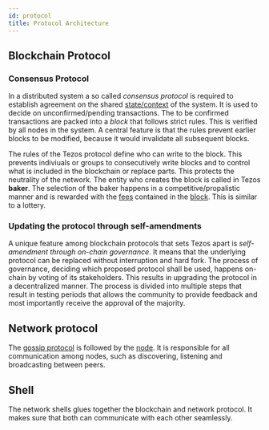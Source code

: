 ```yaml
---
id: protocol
title: Protocol Architecture
---
```



## Blockchain Protocol

### Consensus Protocol

In a distributed system a so called *consensus protocol* is required to establish agreement on the shared [state/context](context) of the system. It is used to decide on unconfirmed/pending transactions. The to be confirmed transactions are packed into a *block* that follows strict rules. This is verified by all nodes in the system. A central feature is that the rules prevent earlier blocks to be modified, because it would invalidate all subsequent blocks.

The rules of the Tezos protocol define who can write to the block. This prevents indiviuals or groups to consecutively write blocks and to control what is included in the blockchain or replace parts. This protects the neutrality of the network. The entity who creates the block is called in Tezos **baker**. The selection of the baker happens in a competitive/propalistic manner and is rewarded with the [fees](operations/gas-fees) contained in the [block](block). This is similar to a lottery. 


### Updating the protocol through self-amendments

A unique feature among blockchain protocols that sets Tezos apart is *self-amendment through on-chain governance*. It means that the underlying protocol can be replaced without interruption and hard fork. The process of governance, deciding which proposed protocol shall be used, happens on-chain by voting of its stakeholders. This results in upgrading the protocol in a decentralized manner. The process is divided into multiple steps that result in testing periods that allows the community to provide feedback and most importantly receive the approval of the majority.

## Network protocol

The [gossip protocol](https://en.wikipedia.org/wiki/Gossip_protocol) is followed by the [node](node). It is responsible for all communication among nodes, such as discovering, listening and broadcasting between peers.

## Shell

The network shells glues together the blockchain and network protocol. It makes sure that both can communicate with each other seamlessly.